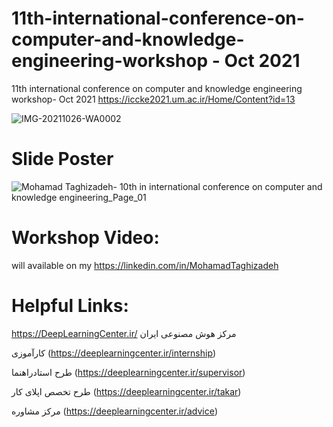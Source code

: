 # 11th-international-conference-on-computer-and-knowledge-engineering-workshop - Oct 2021
11th international conference on computer and knowledge engineering workshop- Oct 2021
https://iccke2021.um.ac.ir/Home/Content?id=13


![IMG-20211026-WA0002](https://user-images.githubusercontent.com/81808969/139118466-01b79e8f-6ec7-40aa-af08-fb28c13a8511.jpg)

# Slide Poster

![Mohamad Taghizadeh- 10th in international conference on computer and knowledge engineering_Page_01](https://user-images.githubusercontent.com/81808969/139119776-ac1d5e14-ebaf-4a6b-a297-d4efcb104eab.jpg)

# Workshop Video:
will available on my https://linkedin.com/in/MohamadTaghizadeh

# Helpful Links:
 https://DeepLearningCenter.ir/ مرکز هوش مصنوعی ایران 

کارآموزی (https://deeplearningcenter.ir/internship)

طرح استادراهنما (https://deeplearningcenter.ir/supervisor)

طرح تخصص اپلای کار (https://deeplearningcenter.ir/takar)

مرکز مشاوره (https://deeplearningcenter.ir/advice)
